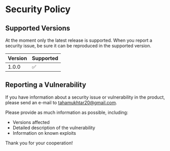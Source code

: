 # Security Policy

## Supported Versions

At the moment only the latest release is supported. When you report a security issue,
be sure it can be reproduced in the supported version.

| Version | Supported          |
| ------- | ------------------ |
| 1.0.0   | :white_check_mark: |

## Reporting a Vulnerability

If you have information about a security issue or vulnerability in the product, please
send an e-mail to [tahamukhtar20@gmail.com](mailto:tahamukhtar20+lang-source@gmail.com).

Please provide as much information as possible, including:

- Versions affected
- Detailed description of the vulnerability
- Information on known exploits

Thank you for your cooperation!
